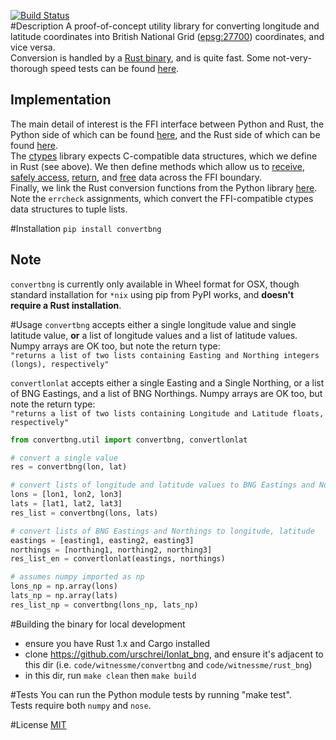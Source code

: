 [![Build Status](https://travis-ci.org/urschrei/convertbng.png?branch=master)](https://travis-ci.org/urschrei/convertbng)  
#Description
A proof-of-concept utility library for converting longitude and latitude coordinates into British National Grid ([epsg:27700](http://spatialreference.org/ref/epsg/osgb-1936-british-national-grid/)) coordinates, and vice versa.  
Conversion is handled by a [Rust binary](https://github.com/urschrei/rust_bng), and is quite fast. Some not-very-thorough speed tests can be found [here](https://github.com/urschrei/lonlat_bng/blob/master/rust_BNG.ipynb).  

## Implementation
The main detail of interest is the FFI interface between Python and Rust, the Python side of which can be found [here](https://github.com/urschrei/convertbng/blob/master/convertbng/util.py#L49-L109), and the Rust side of which can be found [here](https://github.com/urschrei/rust_bng/blob/master/src/lib.rs#L62-L72).  
The [ctypes](https://docs.python.org/2/library/ctypes.html) library expects C-compatible data structures, which we define in Rust (see above). We then define methods which allow us to [receive](https://github.com/urschrei/lonlat_bng/blob/master/src/lib.rs#L415-L420), [safely access](https://github.com/urschrei/lonlat_bng/blob/master/src/lib.rs#L125-L132), [return](https://github.com/urschrei/lonlat_bng/blob/master/src/lib.rs#L134-L149), and [free](https://github.com/urschrei/lonlat_bng/blob/master/src/lib.rs#L96-L105) data across the FFI boundary.  
Finally, we link the Rust conversion functions from the Python library [here](https://github.com/urschrei/convertbng/blob/master/convertbng/util.py#L112-L128). Note the `errcheck` assignments, which convert the FFI-compatible ctypes data structures to tuple lists. 



#Installation
`pip install convertbng`
## Note
`convertbng` is currently only available in Wheel format for OSX, though standard installation for `*nix` using pip from PyPI works, and **doesn't require a Rust installation**.

#Usage
`convertbng` accepts either a single longitude value and single latitude value, **or** a list of longitude values and a list of latitude values. Numpy arrays are OK too, but note the return type:  
`"returns a list of two lists containing Easting and Northing integers (longs), respectively"`

`convertlonlat` accepts either a single Easting and a Single Northing, or a list of BNG Eastings, and a list of BNG Northings. Numpy arrays are OK too, but note the return type:  
`"returns a list of two lists containing Longitude and Latitude floats, respectively"`

```python
from convertbng.util import convertbng, convertlonlat

# convert a single value
res = convertbng(lon, lat)

# convert lists of longitude and latitude values to BNG Eastings and Northings
lons = [lon1, lon2, lon3]
lats = [lat1, lat2, lat3]
res_list = convertbng(lons, lats)

# convert lists of BNG Eastings and Northings to longitude, latitude
eastings = [easting1, easting2, easting3]
northings = [northing1, northing2, northing3]
res_list_en = convertlonlat(eastings, northings)

# assumes numpy imported as np
lons_np = np.array(lons)
lats_np = np.array(lats)
res_list_np = convertbng(lons_np, lats_np)
```

#Building the binary for local development
- ensure you have Rust 1.x and Cargo installed
- clone https://github.com/urschrei/lonlat_bng, and ensure it's adjacent to this dir (i.e. `code/witnessme/convertbng` and `code/witnessme/rust_bng`)
- in this dir, run `make clean` then `make build`

#Tests
You can run the Python module tests by running "make test".  
Tests require both `numpy` and `nose`.

#License
[MIT](license.txt)
